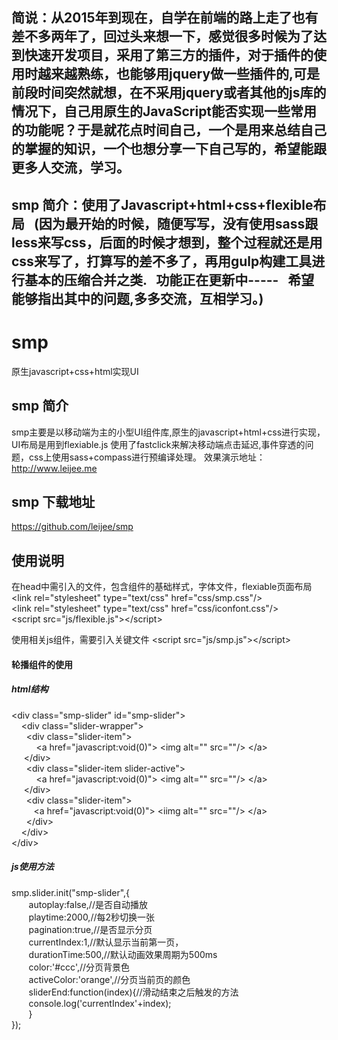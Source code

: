## 简说：从2015年到现在，自学在前端的路上走了也有差不多两年了，回过头来想一下，感觉很多时候为了达到快速开发项目，采用了第三方的插件，对于插件的使用时越来越熟练，也能够用jquery做一些插件的,可是前段时间突然就想，在不采用jquery或者其他的js库的情况下，自己用原生的JavaScript能否实现一些常用的功能呢？于是就花点时间自己，一个是用来总结自己的掌握的知识，一个也想分享一下自己写的，希望能跟更多人交流，学习。

## smp 简介：使用了Javascript+html+css+flexible布局   (因为最开始的时候，随便写写，没有使用sass跟less来写css，后面的时候才想到，整个过程就还是用css来写了，打算写的差不多了，再用gulp构建工具进行基本的压缩合并之类.    功能正在更新中-----   希望能够指出其中的问题,多多交流，互相学习。) 

# smp
原生javascript+css+html实现UI
 ## smp 简介
smp主要是以移动端为主的小型UI组件库,原生的javascript+html+css进行实现，UI布局是用到flexiable.js
使用了fastclick来解决移动端点击延迟,事件穿透的问题，css上使用sass+compass进行预编译处理。
效果演示地址：http://www.leijee.me

## smp 下载地址
https://github.com/leijee/smp

## 使用说明
在head中需引入的文件，包含组件的基础样式，字体文件，flexiable页面布局</br>
&lt;link rel=&quot;stylesheet&quot; type=&quot;text/css&quot; href=&quot;css/smp.css&quot;/&gt;</br>
&lt;link rel=&quot;stylesheet&quot; type=&quot;text/css&quot; href=&quot;css/iconfont.css&quot;/&gt;</br>
&lt;script src=&quot;js/flexible.js&quot;&gt;&lt;/script&gt;</br>

使用相关js组件，需要引入关键文件 &lt;script src=&quot;js/smp.js&quot;&gt;&lt;/script&gt;</br>
####  轮播组件的使用
##### html结构
&lt;div class=&quot;smp-slider&quot; id=&quot;smp-slider&quot;&gt;</br>
&nbsp; &nbsp;			&lt;div class=&quot;slider-wrapper&quot;&gt;</br>
	&nbsp; &nbsp;&nbsp; &nbsp;&lt;div class=&quot;slider-item&quot;&gt;</br>
				&nbsp; &nbsp;&nbsp; &nbsp;&nbsp; &nbsp;	&lt;a href=&quot;javascript:void(0)&quot;&gt;
            &lt;img alt=&quot;&quot; src=&quot;&quot;/&gt;
					&lt;/a&gt;</br>
          	&nbsp; &nbsp;&nbsp;&nbsp;&lt;/div&gt;</br>
	&nbsp; &nbsp;&nbsp; &nbsp;&lt;div class=&quot;slider-item slider-active&quot;&gt;</br>
					&nbsp; &nbsp;&nbsp; &nbsp;&nbsp; &nbsp;	&lt;a href=&quot;javascript:void(0)&quot;&gt;
          &lt;img alt=&quot;&quot; src=&quot;&quot;/&gt;
&lt;/a&gt;</br>
				&nbsp;&nbsp; &nbsp;&nbsp;&lt;/div&gt;</br>
	&nbsp; &nbsp;&nbsp; &nbsp;&lt;div class=&quot;slider-item&quot;&gt;</br>
					&nbsp; &nbsp;&nbsp; &nbsp;&nbsp; &nbsp;&lt;a href=&quot;javascript:void(0)&quot;&gt;
          &lt;iimg alt=&quot;&quot; src=&quot;&quot;/&gt;
			  &lt;/a&gt;</br>
				&nbsp; &nbsp;&nbsp; &nbsp;&lt;/div&gt;</br>
&nbsp; &nbsp;		&lt;/div&gt;</br>
		&lt;/div&gt;</br>
##### js使用方法
smp.slider.init("smp-slider",{</br>
&nbsp; &nbsp;&nbsp; &nbsp;    autoplay:false,//是否自动播放</br>
&nbsp; &nbsp;&nbsp; &nbsp;    playtime:2000,//每2秒切换一张</br>
&nbsp; &nbsp;&nbsp; &nbsp;    pagination:true,//是否显示分页</br>
&nbsp; &nbsp;&nbsp; &nbsp;    currentIndex:1,//默认显示当前第一页，</br>
&nbsp; &nbsp;&nbsp; &nbsp;    durationTime:500,//默认动画效果周期为500ms</br>
&nbsp; &nbsp;&nbsp; &nbsp;    color:'#ccc',//分页背景色</br>
&nbsp; &nbsp;&nbsp; &nbsp;    activeColor:'orange',//分页当前页的颜色</br>
&nbsp; &nbsp;&nbsp; &nbsp;    sliderEnd:function(index){//滑动结束之后触发的方法</br>
&nbsp; &nbsp;&nbsp; &nbsp;      console.log('currentIndex'+index);</br>
&nbsp; &nbsp;&nbsp; &nbsp;    }</br>
});</br>
